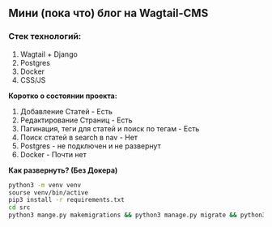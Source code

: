 ## **Мини (пока что) блог на Wagtail-CMS**
### Стек технологий:
1. Wagtail + Django
2. Postgres
3. Docker
4. CSS/JS

[Документация по Wagtail]: https://docs.wagtail.io/en/stable/getting_started/index.html

[Лучший Сайт для изучения Wagtail]: https://learnwagtail.com/

**Коротко о состоянии проекта:**
1. Добавление Статей - Есть
2. Редактирование Страниц - Есть
3. Пагинация, теги для статей и поиск по тегам - Есть
4. Поиск статей в search в nav - Нет
4. Postgres - не подключен и не развернут
5. Docker - Почти нет

**Как развернуть? (Без Докера)**
```bash
python3 -m venv venv
sourse venv/bin/active
pip3 install -r requirements.txt
cd src
python3 mange.py makemigrations && python3 manage.py migrate && python3 manage.py runserver
```
